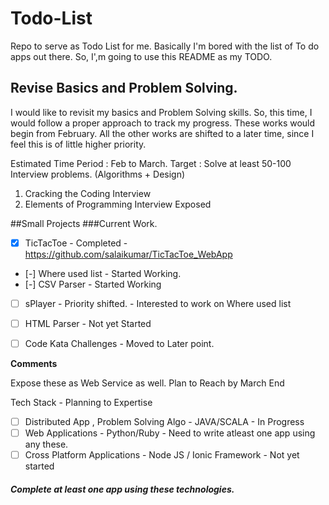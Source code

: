 # Todo-List
Repo to serve as Todo List for me.
Basically I'm bored with the list of To do apps out there. So, I',m going to use this README as my TODO.

## Revise Basics and Problem Solving.
I would like to revisit my basics and Problem Solving skills. So, this time, I would follow a proper approach to track my progress. These works would begin from February. All the other works are shifted to a later time, since I feel this is of little higher priority.

Estimated Time Period : Feb to March.
Target : Solve at least 50-100 Interview problems. (Algorithms + Design)
1. Cracking the Coding Interview 
2. Elements of Programming Interview Exposed 



##Small Projects
###Current Work.
 - [X] TicTacToe            - Completed - <https://github.com/salaikumar/TicTacToe_WebApp>
 - [-] Where used list      - Started Working. 
 - [-] CSV Parser           - Started Working
 - [ ] sPlayer              - Priority shifted. - Interested to work on Where used list
 - [ ] HTML Parser          - Not yet Started
 - [ ] Code Kata Challenges - Moved to Later point.
 

<b>Comments</b>

Expose these as Web Service as well. 
Plan to Reach by March End

Tech Stack - Planning to Expertise
- [ ] Distributed App , Problem Solving Algo - JAVA/SCALA                 - In Progress
- [ ] Web Applications                       - Python/Ruby                - Need to write atleast one app using any these.
- [ ] Cross Platform Applications            - Node JS / Ionic Framework  - Not yet started

##### Complete at least one app using these technologies.
